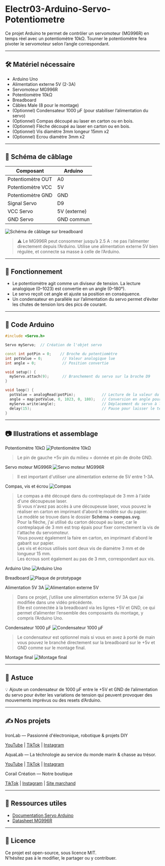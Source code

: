 # Electr03-Arduino-Servo-Potentiometre

Ce projet Arduino te permet de contrôler un servomoteur (MG996R) en temps réel avec un potentiomètre 10kΩ. Tourner le potentiomètre fera pivoter le servomoteur selon l’angle correspondant.

---

## 🛠 Matériel nécessaire

- Arduino Uno
- Alimentation externe 5V (2-3A)
- Servomoteur MG996R
- Potentiomètre 10kΩ
- Breadboard
- Câbles Male (8 pour le montage)
- (Optionnel) Condensateur 1000 µF (pour stabiliser l’alimentation du servo)
- (Optionnel) Compas découpé au laser en carton ou en bois.
- (Optionnel) Flèche découpé au laser en carton ou en bois.
- (Optionnel) Vis diamètre 3mm longeur 15mm x2
- (Optionnel) Ecrou diamètre 3mm x2

---

## 🔌 Schéma de câblage

| Composant         | Arduino         |
|-------------------|-----------------|
| Potentiomètre OUT | A0              |
| Potentiomètre VCC | 5V              |
| Potentiomètre GND | GND             |
| Signal Servo      | D9              |
| VCC Servo         | 5V (externe)    |
| GND Servo         | GND commun      |


![Schéma de câblage sur breadboard](Images/schema.png)

> ⚠️ Le MG996R peut consommer jusqu’à 2.5 A : ne pas l’alimenter directement depuis l’Arduino. Utilise une alimentation externe 5V bien régulée, et connecte sa masse à celle de l’Arduino.

---

## 🧠 Fonctionnement

- Le potentiomètre agit comme un diviseur de tension. La lecture analogique (0–1023) est convertie en un angle (0–180°).
- Le servo reçoit cet angle et ajuste sa position en conséquence.
- Un condensateur en parallèle sur l’alimentation du servo permet d’éviter les chutes de tension lors des pics de courant.

---

## 💾 Code Arduino

```cpp
#include <Servo.h>

Servo myServo;  // Création de l'objet servo

const int potPin = 0;    // Broche du potentiomètre
int potValue = 0;         // Valeur analogique lue
int angle = 0;            // Position convertie

void setup() {
  myServo.attach(9);      // Branchement du servo sur la broche D9
}

void loop() {
  potValue = analogRead(potPin);            // Lecture de la valeur du potentiomètre
  angle = map(potValue, 0, 1023, 0, 180);   // Conversion en angle pour le servo
  myServo.write(angle);                     // Déplacement du servo à l'angle donné
  delay(15);                                // Pause pour laisser le temps au servo de bouger
}
``` 
---

## 📷 Illustrations et assemblage

Potentiomètre 10kΩ
![Potentiomètre 10kΩ](Images/potentiometre.png)

> Le pin de gauche +5v pin du milieu = donnée et pin de droite GND. 

Servo moteur MG996R
![Servo moteur MG996R](Images/servo.png)

> Il est important d'utiliser une alimentation externe de 5V entre 1-3A.

Compas, vis et écrou
![Compas](Images/compas.png)

> Le compas a été découpé dans du contreplaqué de 3 mm à l'aide d'une découpeuse laser.  
> Si vous n'avez pas accès à une découpeuse laser, vous pouvez le réaliser en carton en imprimant d'abord le modèle sur du papier.  
> Le modèle se trouve dans le dossier **Schéma > compas.svg**.  
> Pour la flèche, j'ai utilisé du carton découpé au laser, car le contreplaqué de 3 mm est trop épais pour fixer correctement la vis de l'attache du servomoteur.  
> Vous pouvez également la faire en carton, en imprimant d'abord le gabarit sur papier.  
> Les vis et écrous utilisés sont deux vis de diamètre 3 mm et de longueur 15 mm.  
> Les écrous sont également au pas de 3 mm, correspondant aux vis.


Arduino Uno
![Arduino Uno](Images/arduino.png)

Breadboard
![Plaque de prototypage](Images/breadboard.png)

Alimentation 5V 3A
![Alimentation externe 5V](Images/alimentation.png)

> Dans ce projet, j’utilise une alimentation externe 5V 3A que j’ai modifiée dans une vidéo précédente.  
> Elle est connectée à la breadboard via les lignes +5V et GND, ce qui permet d’alimenter l’ensemble des composants du montage, y compris l’Arduino Uno.


Condensateur 1000 µF
![Condensateur 1000 µF](Images/condensateur.png)

> Le condensateur est optionnel mais si vous en avez à porté de main vous pouvez le branché directement sur la breadboard sur le +5v et GND comme sur le montage final.

Montage final
![Montage final](Images/final.png)

---

## 📌 Astuce

💡 Ajoute un condensateur de 1000 µF entre le +5V et GND de l’alimentation du servo pour éviter les variations de tension qui peuvent provoquer des mouvements imprévus ou des resets d’Arduino.

---

## ✍️ Nos projets

IronLab — Passionné d'électronique, robotique & projets DIY  

[YouTube](https://youtube.com/@ironlab_974) | [TikTok](https://www.tiktok.com/@ironlab_974) | [Instagram](https://www.instagram.com/ironlab_974)

AquaLab — La téchnologie au service du monde marin & chasse au trésor.

[YouTube](https://youtube.com/@aqualab_974) | [TikTok](https://www.tiktok.com/@aqualab_974) | [Instagram](https://www.instagram.com/aqualab_974)

Corail Création — Notre boutique

[TikTok](https://www.tiktok.com/@corail.creation) | [Instagram](https://www.instagram.com/corail.creation) | [Site marchand](https://www.corail-creation.re)

---

## 🔗 Ressources utiles

- [Documentation Servo Arduino](https://www.arduino.cc/en/reference/servo)
- [Datasheet MG996R](https://www.electronicoscaldas.com/datasheet/MG996R_Tower-Pro.pdf)

---

## 📄 Licence

Ce projet est open-source, sous licence MIT.  
N'hésitez pas à le modifier, le partager ou y contribuer.